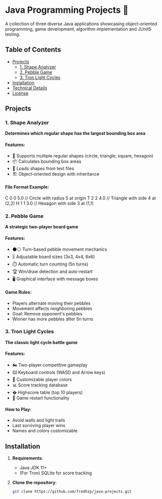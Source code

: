 # Java Programming Projects 🚀

A collection of three diverse Java applications showcasing object-oriented programming, game development, algorithm implementation and JUnit5 testing.

## Table of Contents
- [Projects](#projects)
  - [1. Shape Analyzer](#1-shape-analyzer)
  - [2. Pebble Game](#2-pebble-game)
  - [3. Tron Light Cycles](#3-tron-light-cycles)
- [Installation](#installation)
- [Technical Details](#technical-details)
- [License](#license)

## Projects

### 1. Shape Analyzer
**Determines which regular shape has the largest bounding box area**

#### Features:
- 📐 Supports multiple regular shapes (circle, triangle, square, hexagon)
- 📦 Calculates bounding box areas
- 📁 Loads shapes from text files
- 🏗️ Object-oriented design with inheritance

#### File Format Example:

C 0 0 5.0 // Circle with radius 5 at origin
T 2 2 4.0 // Triangle with side 4 at (2,2)
H 1 1 3.0 // Hexagon with side 3 at (1,1)


### 2. Pebble Game
**A strategic two-player board game**

#### Features:
- ⚫⚪ Turn-based pebble movement mechanics
- 🎚️ Adjustable board sizes (3x3, 4x4, 6x6)
- ⏱️ Automatic turn counting (5n turns)
- 🏆 Win/draw detection and auto-restart
- 🖥️ Graphical interface with message boxes

#### Game Rules:
- Players alternate moving their pebbles
- Movement affects neighboring pebbles
- Goal: Remove opponent's pebbles
- Winner has more pebbles after 5n turns

### 3. Tron Light Cycles
**The classic light cycle battle game**

#### Features:
- 🏍️ Two-player competitive gameplay
- ⌨️ Keyboard controls (WASD and Arrow keys)
- 🎨 Customizable player colors
- 📊 Score tracking database
- � Highscore table (top 10 players)
- 🔄 Game restart functionality

#### How to Play:
- Avoid walls and light trails
- Last surviving player wins
- Names and colors customizable

## Installation

1. **Requirements**:
   - Java JDK 11+
   - (For Tron) SQLite for score tracking

2. **Clone the repository**:
   ```bash
   git clone https://github.com/fredhzp/java-projects.git

